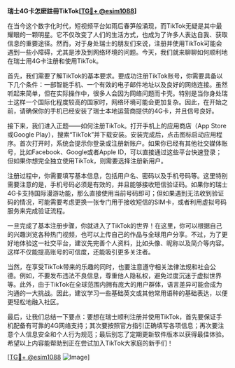 **瑞士4G卡怎麽註冊TikTok[[TG💪+ @esim1088](https://t.me/s/esim1088)]**

在当今这个数字化时代，短视频平台如雨后春笋般涌现，而TikTok无疑是其中最耀眼的一颗明星。它不仅改变了人们的生活方式，也成为了许多人表达自我、获取信息的重要途径。然而，对于身处瑞士的朋友们来说，注册并使用TikTok可能会遇到一些小障碍，尤其是涉及到网络环境的问题。今天，我们就来聊聊如何顺利地在瑞士用4G卡注册和使用TikTok。

首先，我们需要了解TikTok的基本要求。要成功注册TikTok账号，你需要具备以下几个条件：一部智能手机、一个有效的电子邮件地址以及良好的网络连接。虽然听起来简单，但在实际操作中，很多人会因为网络问题而卡壳。特别是当你身处瑞士这样一个国际化程度较高的国家时，网络环境可能会更加复杂。因此，在开始之前，请确保你的手机已经安装了瑞士本地运营商提供的4G卡，并且信号良好。

接下来，我们进入正题——如何注册TikTok。打开手机上的应用商店（App Store或Google Play），搜索“TikTok”并下载安装。安装完成后，点击图标启动应用程序。首次打开时，系统会提示你登录或注册新账户。如果你已经有其他社交媒体账号，比如Facebook、Google或者Apple ID，可以直接通过这些平台快速登录；但如果你想完全独立使用TikTok，则需要选择注册新用户。

注册过程中，你需要填写基本信息，包括用户名、密码以及手机号码等。这里特别需要注意的是，手机号码必须是有效的，并且能够接收短信验证码。如果你的瑞士4G卡支持国际漫游功能，那么直接使用当前号码即可；但如果遇到无法收到验证码的情况，可能需要考虑更换一张专门用于接收短信的SIM卡，或者利用虚拟号码服务来完成验证流程。

一旦完成了基本注册步骤，你就进入了TikTok的世界！在这里，你可以根据自己的兴趣浏览各种热门视频，也可以上传自己的作品与全球用户分享。不过，为了更好地体验这一社交平台，建议先完善个人资料，比如头像、昵称以及简介等内容。这样不仅能提高账号的可信度，还能吸引更多关注者。

当然，在享受TikTok带来的乐趣的同时，也要注意遵守相关法律法规和社会公德。例如，不要发布违法不良信息，尊重他人隐私权，避免过度沉迷于虚拟世界等。此外，由于TikTok在全球范围内拥有庞大的用户群体，语言差异可能会成为沟通的一大挑战。因此，建议学习一些基础英文或其他常用语种的基础表达，以便更轻松地融入社区。

最后，让我们总结一下要点：要想在瑞士顺利注册并使用TikTok，首先要保证手机配备有可靠的4G网络支持；其次要按照官方指引正确填写各项信息；再次要注意个人信息安全和个人行为规范；最后别忘了定期更新软件版本以获得最佳体验。希望以上内容能帮助到正在尝试加入TikTok大家庭的新手们！

[[TG💪+ @esim1088](https://t.me/s/esim1088) ![Image](https://i.postimg.cc/4NQfJmqS/Snipaste-2025-05-13-00-14-12.png)]